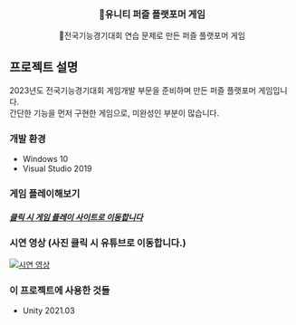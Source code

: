 <div align="center">
  <h3 align="center">유니티 퍼즐 플랫포머 게임</h3>

  <p align="center">
    전국기능경기대회 연습 문제로 만든 퍼즐 플랫포머 게임
  </p>
</div>

<!-- ABOUT THE PROJECT -->

## 프로젝트 설명

2023년도 전국기능경기대회 게임개발 부문을 준비하며 만든 퍼즐 플랫포머 게임입니다.
<br/>
간단한 기능을 먼저 구현한 게임으로, 미완성인 부분이 많습니다.

### 개발 환경

- Windows 10
- Visual Studio 2019

### 게임 플레이해보기

##### [클릭 시 게임 플레이 사이트로 이동합니다](https://semin-06.github.io/UnityPuzzlePlatformer/Build)

### 시연 영상 (사진 클릭 시 유튜브로 이동합니다.)

[![시연 영상](https://img.youtube.com/vi/UeG9UCsbBQs/0.jpg)](https://www.youtube.com/watch?v=UeG9UCsbBQs '시연 영상')

### 이 프로젝트에 사용한 것들

- Unity 2021.03
